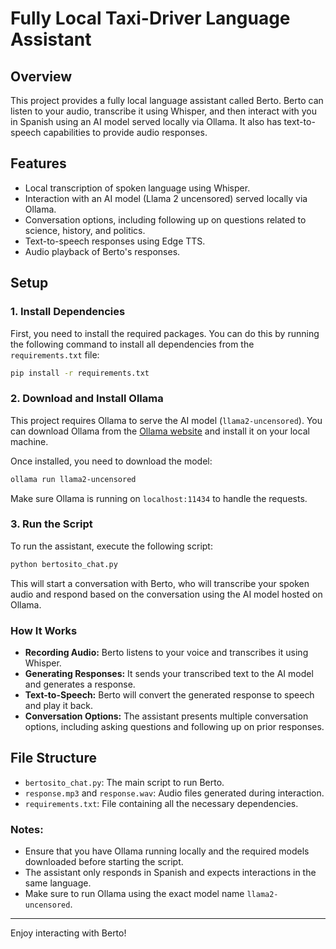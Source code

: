 # Fully Local Taxi-Driver Language Assistant

## Overview

This project provides a fully local language assistant called Berto. Berto can listen to your audio, transcribe it using Whisper, and then interact with you in Spanish using an AI model served locally via Ollama. It also has text-to-speech capabilities to provide audio responses.

## Features

- Local transcription of spoken language using Whisper.
- Interaction with an AI model (Llama 2 uncensored) served locally via Ollama.
- Conversation options, including following up on questions related to science, history, and politics.
- Text-to-speech responses using Edge TTS.
- Audio playback of Berto's responses.

## Setup

### 1. Install Dependencies

First, you need to install the required packages. You can do this by running the following command to install all dependencies from the `requirements.txt` file:

```bash
pip install -r requirements.txt
```

### 2. Download and Install Ollama

This project requires Ollama to serve the AI model (`llama2-uncensored`). You can download Ollama from the [Ollama website](https://ollama.com/) and install it on your local machine.

Once installed, you need to download the model:

```bash
ollama run llama2-uncensored
```

Make sure Ollama is running on `localhost:11434` to handle the requests.

### 3. Run the Script

To run the assistant, execute the following script:

```bash
python bertosito_chat.py
```

This will start a conversation with Berto, who will transcribe your spoken audio and respond based on the conversation using the AI model hosted on Ollama.

### How It Works

- **Recording Audio:** Berto listens to your voice and transcribes it using Whisper.
- **Generating Responses:** It sends your transcribed text to the AI model and generates a response.
- **Text-to-Speech:** Berto will convert the generated response to speech and play it back.
- **Conversation Options:** The assistant presents multiple conversation options, including asking questions and following up on prior responses.

## File Structure

- `bertosito_chat.py`: The main script to run Berto.
- `response.mp3` and `response.wav`: Audio files generated during interaction.
- `requirements.txt`: File containing all the necessary dependencies.

### Notes:

- Ensure that you have Ollama running locally and the required models downloaded before starting the script.
- The assistant only responds in Spanish and expects interactions in the same language.
- Make sure to run Ollama using the exact model name `llama2-uncensored`.

---

Enjoy interacting with Berto!
